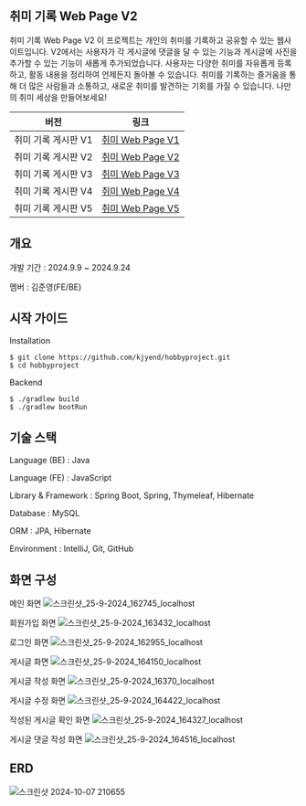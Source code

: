 ## 취미 기록 Web Page V2

취미 기록 Web Page V2
이 프로젝트는 개인의 취미를 기록하고 공유할 수 있는 웹사이트입니다. 
V2에서는 사용자가 각 게시글에 댓글을 달 수 있는 기능과 게시글에 사진을 추가할 수 있는 기능이 새롭게 추가되었습니다. 
사용자는 다양한 취미를 자유롭게 등록하고, 활동 내용을 정리하여 언제든지 돌아볼 수 있습니다. 
취미를 기록하는 즐거움을 통해 더 많은 사람들과 소통하고, 새로운 취미를 발견하는 기회를 가질 수 있습니다. 
나만의 취미 세상을 만들어보세요!


| **버전** | **링크**       |
|----------|----------------|
| 취미 기록 게시판 V1       | [취미 Web Page V1](https://github.com/kjyend/hobbyproject) |
| 취미 기록 게시판 V2       | [취미 Web Page V2](https://github.com/kjyend/hobbyprojectV2) |
| 취미 기록 게시판 V3       | [취미 Web Page V3](https://github.com/kjyend/hobbyprojectV3) |
| 취미 기록 게시판 V4       | [취미 Web Page V4](https://github.com/kjyend/hobbyprojectV4) |
| 취미 기록 게시판 V5       | [취미 Web Page V5](https://github.com/kjyend/hobbyprojectV5) |

## 개요

개발 기간 : 2024.9.9 ~ 2024.9.24

멤버 : 김준영(FE/BE)

## 시작 가이드

Installation
```
$ git clone https://github.com/kjyend/hobbyproject.git
$ cd hobbyproject
```
Backend
```
$ ./gradlew build
$ ./gradlew bootRun
```

## 기술 스택

Language (BE) : Java

Language (FE) : JavaScript

Library & Framework : Spring Boot, Spring, Thymeleaf, Hibernate 

Database : MySQL

ORM : JPA, Hibernate 

Environment : IntelliJ, Git, GitHub 

## 화면 구성

메인 화면
![스크린샷_25-9-2024_162745_localhost](https://github.com/user-attachments/assets/c0322f82-9880-4033-bdba-976a339fe85a)

회원가입 화면
![스크린샷_25-9-2024_163432_localhost](https://github.com/user-attachments/assets/19074020-1be1-4373-ac84-068a831e93f1)

로그인 화면
![스크린샷_25-9-2024_162955_localhost](https://github.com/user-attachments/assets/2f011877-9577-452c-8c16-c6cb8b897611)

게시글 화면
![스크린샷_25-9-2024_164150_localhost](https://github.com/user-attachments/assets/e10d4d5b-d8d0-4b6f-9bbf-548a053bd76e)

게시글 작성 화면
![스크린샷_25-9-2024_16370_localhost](https://github.com/user-attachments/assets/e178af2d-4412-40db-8bcd-d77564f18649)

게시글 수정 화면
![스크린샷_25-9-2024_164422_localhost](https://github.com/user-attachments/assets/641f5a76-7471-47e8-8884-17e36b52492e)

작성된 게시글 확인 화면
![스크린샷_25-9-2024_164327_localhost](https://github.com/user-attachments/assets/e14c3b7f-c10e-4d7c-ba44-7b495d21b78e)

게시글 댓글 작성 화면
![스크린샷_25-9-2024_164516_localhost](https://github.com/user-attachments/assets/4425b229-af61-4ee7-b319-d0395863e4f3)


## ERD
![스크린샷 2024-10-07 210655](https://github.com/user-attachments/assets/e5b17d9e-5638-4934-81e2-500f615f5bfd)
